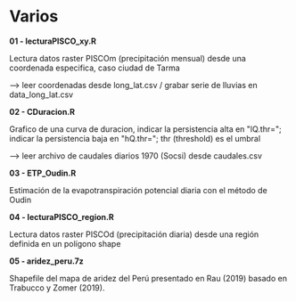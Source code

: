# Varios
**01 - lecturaPISCO_xy.R** <p>
Lectura datos raster PISCOm (precipitación mensual) desde una coordenada especifica, caso ciudad de Tarma <p>
--> leer coordenadas desde long_lat.csv / grabar serie de lluvias en data_long_lat.csv <p>
**02 - CDuracion.R** <p>
Grafico de una curva de duracion, indicar la persistencia alta en "lQ.thr="; indicar la persistencia baja en "hQ.thr="; thr (threshold) es el umbral<p>
  --> leer archivo de caudales diarios 1970 (Socsi) desde caudales.csv<p>
**03 - ETP_Oudin.R** <p>
Estimación de la evapotranspiración potencial diaria con el método de Oudin <p>
**04 - lecturaPISCO_region.R** <p>
Lectura datos raster PISCOd (precipitación diaria) desde una región definida en un polígono shape <p>
**05 - aridez_peru.7z** <p>
Shapefile del mapa de aridez del Perú presentado en Rau (2019) basado en Trabucco y Zomer (2019). <p> 

